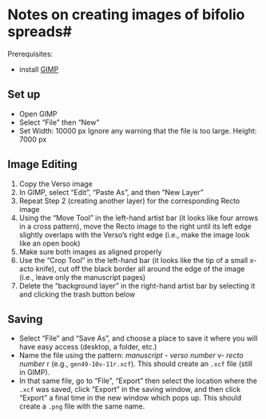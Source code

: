 
# Notes on creating images of bifolio spreads#

Prerequisites:

- install [GIMP][1]

[1]: http://www.gimp.org/


## Set up

-  Open GIMP
-  Select “File” then “New”
-  Set  Width: 10000 px 	Ignore any warning that the file is too large.	 Height: 7000 px

## Image Editing

1.	Copy the Verso image
2.	In GIMP, select “Edit”, “Paste As”, and then “New Layer” 
3.	Repeat Step 2 (creating another layer) for the corresponding Recto image
4.	Using the “Move Tool” in the left-hand artist bar (it looks like four arrows in a cross pattern), move the Recto image to the right until its left edge slightly overlaps with the Verso’s right edge (i.e., make the image look like an open book)
5.	Make sure both images as aligned properly
6.	Use the “Crop Tool” in the left-hand bar (it looks like the tip of a small x-acto knife), cut off the black border all around the edge of the image (i.e., leave only the manuscript pages)
7.	Delete the “background layer” in the right-hand artist bar by selecting it and clicking the trash button below

## Saving

-	Select “File” and “Save As”, and choose a place to save it where you will have easy access (desktop, a folder, etc.)
-	Name the file using the pattern: *manuscript* - *verso number* v- *recto number* r (e.g., `gen49-10v-11r.xcf`).  This should create an `.xcf` file (still in GIMP).
-	In that same file, go to “File”, “Export” then select the location where the `.xcf` was saved, click “Export” in the saving window, and then click “Export” a final time in the new window which pops up. This should create a `.png` file with the same name.
